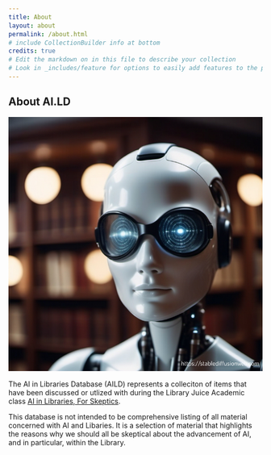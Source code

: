 ```yaml
---
title: About
layout: about
permalink: /about.html
# include CollectionBuilder info at bottom
credits: true
# Edit the markdown on in this file to describe your collection
# Look in _includes/feature for options to easily add features to the page
---
```



## About AI.LD

![Splash Image](objects/splash.png)

The AI in Libraries Database (AILD) represents a colleciton of items that have been discussed or utlized with during the Library Juice Academic class [AI in Libraries, For Skeptics](https://libraryjuiceacademy.com/shop/course/331-ai-and-libraries-for-skeptics/).

This database is not intended to be comprehensive listing of all material concerned with AI and Libaries. It is a selection of material that highlights the reasons why we should all be skeptical about the advancement of AI, and in particular, within the Library.

<!-- This demo collection features items from the University of Idaho Library's [Digital Collections](https://www.lib.uidaho.edu/digital/), and is build using [CollectionBuilder-CSV](https://github.com/CollectionBuilder/collectionbuilder-csv).

CollectionBuilder-CSV is a "Stand Alone" template for creating digital collection and exhibit websites using Jekyll, given:

- a CSV of collection metadata
- a folder of images, PDFs, audio, or video files

Driven by your collection metadata, the template generates engaging visualizations to browse and explore your objects.
The resulting static site can be hosted on any basic web server.

[CollectionBuilder](https://github.com/CollectionBuilder/) is an set of open source tools for creating digital collection and exhibit websites that are driven by metadata and powered by modern static web technology.
See [CB Docs](https://collectionbuilder.github.io/cb-docs/) for detailed information. -->


<!-- IMPORTANT!!! DELETE this comment and the include below when you are finished editing this page for your collection. The include below introduces about page features. They will show up on your collection's about page until you delete it. -->


